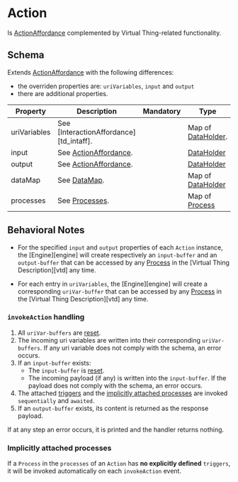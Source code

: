 # Action
Is [ActionAffordance] complemented by Virtual Thing-related functionality.

## Schema
Extends [ActionAffordance] with the following differences:
- the overriden properties are: `uriVariables`, `input` and `output`
- there are additional properties.

| Property | Description | Mandatory | Type | Default |
|----------|-------------|:---------:|------|:-------:|
|uriVariables|See [InteractionAffordance][td_intaff].||Map of [DataHolder].||
|input|See [ActionAffordance].||[DataHolder]||
|output|See [ActionAffordance].||[DataHolder]||
| dataMap | See [DataMap]. | | Map of [DataHolder] | |
| processes | See [Processes]. | | Map of [Process] | |

## Behavioral Notes
- For the specified `input` and `output` properties of each `Action` instance, the [Engine][engine] will create respectively an `input-buffer` and an `output-buffer` that can be accessed by any [Process] in the [Virtual Thing Description][vtd] any time.

- For each entry in `uriVariables`, the [Engine][engine] will create a  corresponding `uriVar-buffer` that can be accessed by any [Process] in the [Virtual Thing Description][vtd] any time.

### `invokeAction` handling
1. All `uriVar-buffers` are [reset].
2. The incoming uri variables are written into their corresponding `uriVar-buffers`. If any uri variable does not comply with the schema, an error occurs.
3. If an `input-buffer` exists:
    - The `input-buffer` is [reset].
    - The incoming payload (if any) is written into the `input-buffer`. If the payload does not comply with the schema, an error occurs.
4. The attached [triggers][Trigger] and the [implicitly attached processes](#implicitly-attached-processes) are invoked `sequentially` and `awaited`.
5. If an `output-buffer` exists, its content is returned as the response payload.

If at any step an error occurs, it is printed and the handler returns nothing.

### Implicitly attached processes
If a `Process` in the `processes` of an `Action` has **no explicitly defined** `triggers`, it will be invoked automatically on each `invokeAction` event.




[ActionAffordance]: https://www.w3.org/TR/wot-thing-description/#actionaffordance

[Trigger]: ../helper_components/Trigger.md

[reset]: ../main_components/DataHolder.md#reset-value-and-access-rights

[DataHolder]: ../main_components/DataHolder.md
[Process]: ../main_components/Process.md

[DataMap]: ../Architecture.md#DataMap
[Processes]: ../Architecture.md#Processes